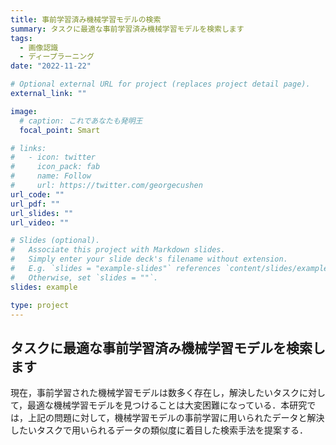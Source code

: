 ```yaml
---
title: 事前学習済み機械学習モデルの検索
summary: タスクに最適な事前学習済み機械学習モデルを検索します
tags:
  - 画像認識
  - ディープラーニング
date: "2022-11-22"

# Optional external URL for project (replaces project detail page).
external_link: ""

image:
  # caption: これであなたも発明王
  focal_point: Smart

# links:
#   - icon: twitter
#     icon_pack: fab
#     name: Follow
#     url: https://twitter.com/georgecushen
url_code: ""
url_pdf: ""
url_slides: ""
url_video: ""

# Slides (optional).
#   Associate this project with Markdown slides.
#   Simply enter your slide deck's filename without extension.
#   E.g. `slides = "example-slides"` references `content/slides/example-slides.md`.
#   Otherwise, set `slides = ""`.
slides: example

type: project
---
```

## タスクに最適な事前学習済み機械学習モデルを検索します

現在，事前学習された機械学習モデルは数多く存在し，解決したいタスクに対して，最適な機械学習モデルを見つけることは大変困難になっている．本研究では，上記の問題に対して，機械学習モデルの事前学習に用いられたデータと解決したいタスクで用いられるデータの類似度に着目した検索手法を提案する．





